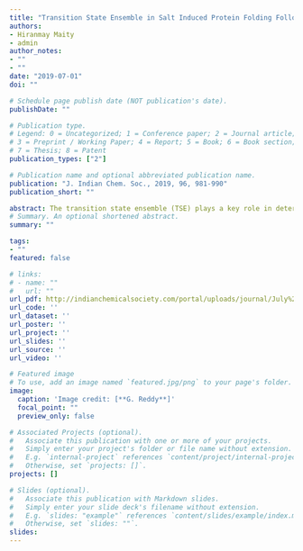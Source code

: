 ```yaml
---
title: "Transition State Ensemble in Salt Induced Protein Folding Follows Hammond's Postulate"
authors: 
- Hiranmay Maity
- admin
author_notes:
- ""
- ""
date: "2019-07-01"
doi: ""

# Schedule page publish date (NOT publication's date).
publishDate: ""

# Publication type.
# Legend: 0 = Uncategorized; 1 = Conference paper; 2 = Journal article;
# 3 = Preprint / Working Paper; 4 = Report; 5 = Book; 6 = Book section;
# 7 = Thesis; 8 = Patent
publication_types: ["2"]

# Publication name and optional abbreviated publication name.
publication: "J. Indian Chem. Soc., 2019, 96, 981-990"
publication_short: ""

abstract: The transition state ensemble (TSE) plays a key role in determining the folding time scale of small single domain proteins, which exhibit two-state folding kinetics. Salts can change the stability of protein conformations and strongly influence the protein structure in the TSE. In this paper we studied the effect of protective salts, which stabilise the protein folded states, on the TSE of DNA binding domain of lac repressor protein (lac-DBD) and N-terminal domain of ribosomal protein L9 (NTL9) using a coarse-grained protein model and computer simulations. The effect of salts on the protein conformations is taken into account using the molecular transfer model (MTM). We show that the TSE of lac-DBD is homogeneous, while the TSE of NTL9 is heterogeneous. The protective salts used in the study shift the position of the TSE for both the proteins towards the unfolded state in agreement with Hammond's postulate.
# Summary. An optional shortened abstract.
summary: ""

tags:
- ""
featured: false

# links:
# - name: ""
#   url: ""
url_pdf: http://indianchemicalsociety.com/portal/uploads/journal/July%2025.pdf
url_code: ''
url_dataset: ''
url_poster: ''
url_project: ''
url_slides: ''
url_source: ''
url_video: ''

# Featured image
# To use, add an image named `featured.jpg/png` to your page's folder. 
image:
  caption: 'Image credit: [**G. Reddy**]'
  focal_point: ""
  preview_only: false

# Associated Projects (optional).
#   Associate this publication with one or more of your projects.
#   Simply enter your project's folder or file name without extension.
#   E.g. `internal-project` references `content/project/internal-project/index.md`.
#   Otherwise, set `projects: []`.
projects: []

# Slides (optional).
#   Associate this publication with Markdown slides.
#   Simply enter your slide deck's filename without extension.
#   E.g. `slides: "example"` references `content/slides/example/index.md`.
#   Otherwise, set `slides: ""`.
slides:
---
```

